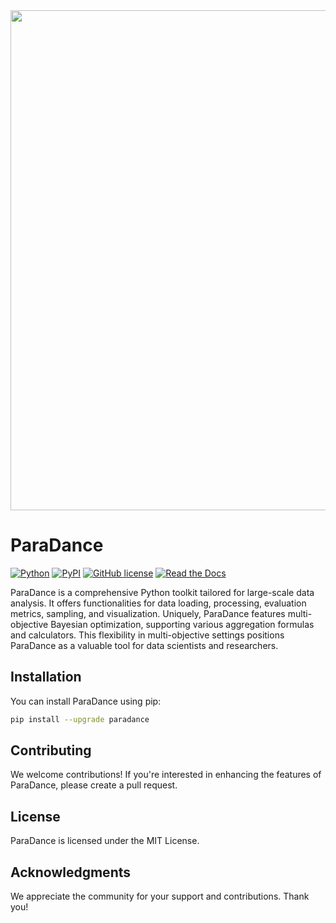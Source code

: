 <div align="center"><img src="https://github.com/yinsn/ParaDance/blob/develop/docs/image/para.pdf" width="800"/></div>

# ParaDance

[![Python](https://img.shields.io/badge/python3.6%7C3.7%7C3.8%7C3.9-red?logo=Python&logoColor=white)](https://www.python.org)
[![PyPI](https://img.shields.io/pypi/v/paradance?color=green)](https://pypi.org/project/paradance/)
[![GitHub license](https://img.shields.io/badge/license-MIT-blue.svg)](https://github.com/yinsn/paradance)
[![Read the Docs](https://readthedocs.org/projects/paradance/badge/?version=latest)](https://paradance.readthedocs.io/en/latest/)

ParaDance is a comprehensive Python toolkit tailored for large-scale data analysis. It offers functionalities for data loading, processing, evaluation metrics, sampling, and visualization. Uniquely, ParaDance features multi-objective Bayesian optimization, supporting various aggregation formulas and calculators. This flexibility in multi-objective settings positions ParaDance as a valuable tool for data scientists and researchers.

## Installation

You can install ParaDance using pip:

```bash
pip install --upgrade paradance
```

## Contributing

We welcome contributions! If you're interested in enhancing the features of ParaDance, please create a pull request.

## License

ParaDance is licensed under the MIT License.

## Acknowledgments

We appreciate the community for your support and contributions. Thank you!
